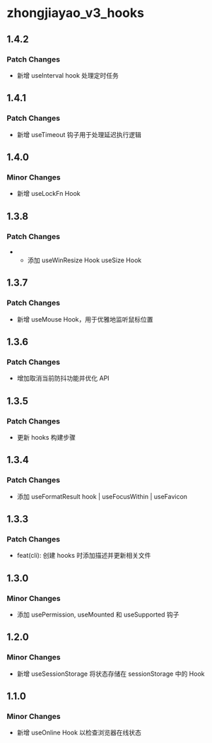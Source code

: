 # zhongjiayao_v3_hooks

## 1.4.2

### Patch Changes

- 新增 useInterval hook 处理定时任务

## 1.4.1

### Patch Changes

- 新增 useTimeout 钩子用于处理延迟执行逻辑

## 1.4.0

### Minor Changes

- 新增 useLockFn Hook

## 1.3.8

### Patch Changes

- - 添加 useWinResize Hook useSize Hook

## 1.3.7

### Patch Changes

- 新增 useMouse Hook，用于优雅地监听鼠标位置

## 1.3.6

### Patch Changes

- 增加取消当前防抖功能并优化 API

## 1.3.5

### Patch Changes

- 更新 hooks 构建步骤

## 1.3.4

### Patch Changes

- 添加 useFormatResult hook | useFocusWithin | useFavicon

## 1.3.3

### Patch Changes

- feat(cli): 创建 hooks 时添加描述并更新相关文件

## 1.3.0

### Minor Changes

- 添加 usePermission, useMounted 和 useSupported 钩子

## 1.2.0

### Minor Changes

- 新增 useSessionStorage 将状态存储在 sessionStorage 中的 Hook

## 1.1.0

### Minor Changes

- 新增 useOnline Hook 以检查浏览器在线状态
